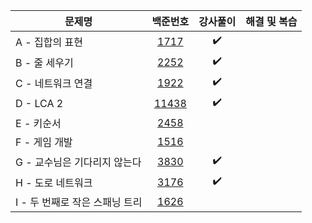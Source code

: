 |문제명|백준번호|강사풀이|해결 및 복습|
|------|:------:|:------:|:------:|
|A - 집합의 표현|[1717](https://www.acmicpc.net/problem/1717)|:heavy_check_mark:||
|B - 줄 세우기|[2252](https://www.acmicpc.net/problem/2252)|:heavy_check_mark:||
|C - 네트워크 연결|[1922](https://www.acmicpc.net/problem/1922)|:heavy_check_mark:||
|D - LCA 2|[11438](https://www.acmicpc.net/problem/11438)|:heavy_check_mark:||
|E - 키순서|[2458](https://www.acmicpc.net/problem/2458)|||
|F - 게임 개발|[1516](https://www.acmicpc.net/problem/1516)|||
|G - 교수님은 기다리지 않는다|[3830](https://www.acmicpc.net/problem/3830)|:heavy_check_mark:||
|H - 도로 네트워크|[3176](https://www.acmicpc.net/problem/3176)|:heavy_check_mark:||
|I - 두 번째로 작은 스패닝 트리|[1626](https://www.acmicpc.net/problem/1626)|||
